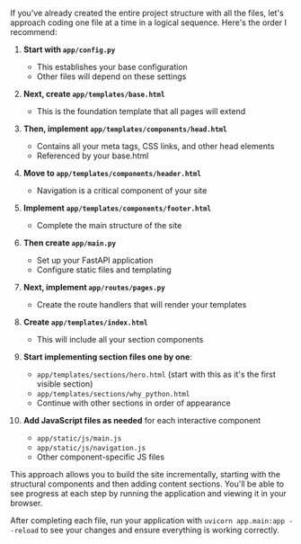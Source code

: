 If you've already created the entire project structure with all the files, let's approach coding one file at a time in a logical sequence. Here's the order I recommend:

1. **Start with `app/config.py`**
   - This establishes your base configuration
   - Other files will depend on these settings

2. **Next, create `app/templates/base.html`**
   - This is the foundation template that all pages will extend

3. **Then, implement `app/templates/components/head.html`**
   - Contains all your meta tags, CSS links, and other head elements
   - Referenced by your base.html

4. **Move to `app/templates/components/header.html`**
   - Navigation is a critical component of your site

5. **Implement `app/templates/components/footer.html`**
   - Complete the main structure of the site

6. **Then create `app/main.py`**
   - Set up your FastAPI application
   - Configure static files and templating

7. **Next, implement `app/routes/pages.py`**
   - Create the route handlers that will render your templates

8. **Create `app/templates/index.html`**
   - This will include all your section components

9. **Start implementing section files one by one**:
   - `app/templates/sections/hero.html` (start with this as it's the first visible section)
   - `app/templates/sections/why_python.html`
   - Continue with other sections in order of appearance

10. **Add JavaScript files as needed** for each interactive component
    - `app/static/js/main.js`
    - `app/static/js/navigation.js`
    - Other component-specific JS files

This approach allows you to build the site incrementally, starting with the structural components and then adding content sections. You'll be able to see progress at each step by running the application and viewing it in your browser.

After completing each file, run your application with `uvicorn app.main:app --reload` to see your changes and ensure everything is working correctly.